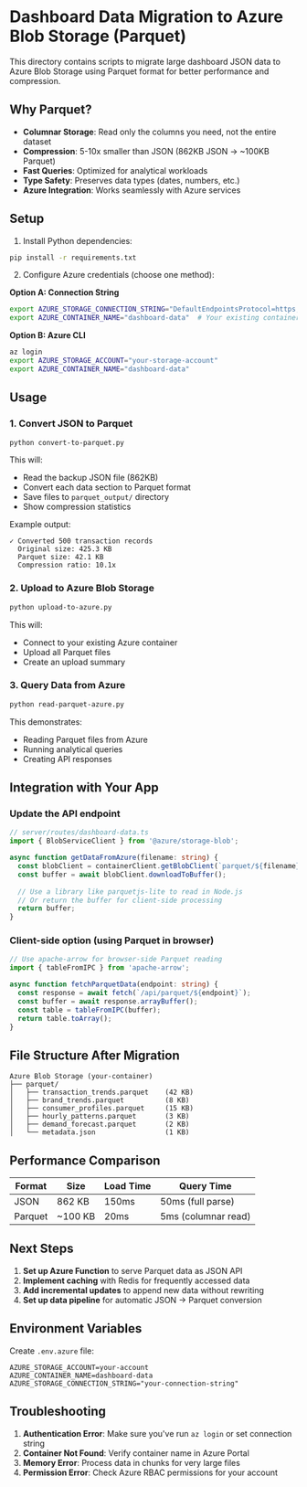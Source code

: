 # Dashboard Data Migration to Azure Blob Storage (Parquet)

This directory contains scripts to migrate large dashboard JSON data to Azure Blob Storage using Parquet format for better performance and compression.

## Why Parquet?

- **Columnar Storage**: Read only the columns you need, not the entire dataset
- **Compression**: 5-10x smaller than JSON (862KB JSON → ~100KB Parquet)
- **Fast Queries**: Optimized for analytical workloads
- **Type Safety**: Preserves data types (dates, numbers, etc.)
- **Azure Integration**: Works seamlessly with Azure services

## Setup

1. Install Python dependencies:
```bash
pip install -r requirements.txt
```

2. Configure Azure credentials (choose one method):

**Option A: Connection String**
```bash
export AZURE_STORAGE_CONNECTION_STRING="DefaultEndpointsProtocol=https;AccountName=xxx;AccountKey=xxx"
export AZURE_CONTAINER_NAME="dashboard-data"  # Your existing container
```

**Option B: Azure CLI**
```bash
az login
export AZURE_STORAGE_ACCOUNT="your-storage-account"
export AZURE_CONTAINER_NAME="dashboard-data"
```

## Usage

### 1. Convert JSON to Parquet

```bash
python convert-to-parquet.py
```

This will:
- Read the backup JSON file (862KB)
- Convert each data section to Parquet format
- Save files to `parquet_output/` directory
- Show compression statistics

Example output:
```
✓ Converted 500 transaction records
  Original size: 425.3 KB
  Parquet size: 42.1 KB
  Compression ratio: 10.1x
```

### 2. Upload to Azure Blob Storage

```bash
python upload-to-azure.py
```

This will:
- Connect to your existing Azure container
- Upload all Parquet files
- Create an upload summary

### 3. Query Data from Azure

```bash
python read-parquet-azure.py
```

This demonstrates:
- Reading Parquet files from Azure
- Running analytical queries
- Creating API responses

## Integration with Your App

### Update the API endpoint

```typescript
// server/routes/dashboard-data.ts
import { BlobServiceClient } from '@azure/storage-blob';

async function getDataFromAzure(filename: string) {
  const blobClient = containerClient.getBlobClient(`parquet/${filename}`);
  const buffer = await blobClient.downloadToBuffer();
  
  // Use a library like parquetjs-lite to read in Node.js
  // Or return the buffer for client-side processing
  return buffer;
}
```

### Client-side option (using Parquet in browser)

```typescript
// Use apache-arrow for browser-side Parquet reading
import { tableFromIPC } from 'apache-arrow';

async function fetchParquetData(endpoint: string) {
  const response = await fetch(`/api/parquet/${endpoint}`);
  const buffer = await response.arrayBuffer();
  const table = tableFromIPC(buffer);
  return table.toArray();
}
```

## File Structure After Migration

```
Azure Blob Storage (your-container)
├── parquet/
│   ├── transaction_trends.parquet    (42 KB)
│   ├── brand_trends.parquet          (8 KB)
│   ├── consumer_profiles.parquet     (15 KB)
│   ├── hourly_patterns.parquet       (3 KB)
│   ├── demand_forecast.parquet       (2 KB)
│   └── metadata.json                 (1 KB)
```

## Performance Comparison

| Format | Size | Load Time | Query Time |
|--------|------|-----------|------------|
| JSON   | 862 KB | 150ms | 50ms (full parse) |
| Parquet | ~100 KB | 20ms | 5ms (columnar read) |

## Next Steps

1. **Set up Azure Function** to serve Parquet data as JSON API
2. **Implement caching** with Redis for frequently accessed data
3. **Add incremental updates** to append new data without rewriting
4. **Set up data pipeline** for automatic JSON → Parquet conversion

## Environment Variables

Create `.env.azure` file:
```env
AZURE_STORAGE_ACCOUNT=your-account
AZURE_CONTAINER_NAME=dashboard-data
AZURE_STORAGE_CONNECTION_STRING="your-connection-string"
```

## Troubleshooting

1. **Authentication Error**: Make sure you've run `az login` or set connection string
2. **Container Not Found**: Verify container name in Azure Portal
3. **Memory Error**: Process data in chunks for very large files
4. **Permission Error**: Check Azure RBAC permissions for your account